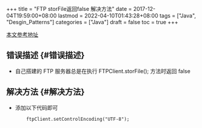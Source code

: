 +++
title = "FTP storFile返回false 解决方法"
date = 2017-12-04T19:59:00+08:00
lastmod = 2022-04-10T01:43:28+08:00
tags = ["Java", "Desgin_Patterns"]
categories = ["Java"]
draft = false
toc = true
+++

[本文参考地址](https://www.cnblogs.com/xiangpiaopiao2011/archive/2012/02/28/2371679.html#undefined)


## 错误描述 {#错误描述}

-   自己搭建的 FTP 服务器总是在执行 FTPClient.storFile(); 方法时返回 false


## 解决方法 {#解决方法}

-   添加以下代码即可

    ```text
        ftpClient.setControlEncoding("UTF-8");
    ```
